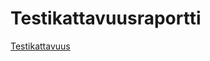 # Testikattavuusraportti

[Testikattavuus](https://github.com/karppienkingi/mazeProject/tree/main/Dokumentaatio/Pictures)
